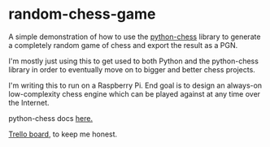 # random-chess-game
A simple demonstration of how to use the [python-chess](https://github.com/niklasf/python-chess) library to generate a completely random game of chess and export the result as a PGN.

I'm mostly just using this to get used to both Python and the python-chess library in order to eventually move on to bigger and better chess projects.

I'm writing this to run on a Raspberry Pi. End goal is to design an always-on low-complexity chess engine which can be played against at any time over the Internet.

python-chess docs [here.](https://python-chess.readthedocs.io/en/latest/)

[Trello board](https://trello.com/b/ArlCR1fD/raspberry-pi-chess), to keep me honest.
